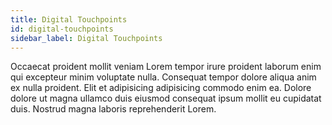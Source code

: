 ```yaml
---
title: Digital Touchpoints
id: digital-touchpoints
sidebar_label: Digital Touchpoints
---
```


<!-- @part src="../parts/digital-touchpoints/h1-digital-touchpoints-description.md" -->

Occaecat proident mollit veniam Lorem tempor irure proident laborum enim qui excepteur minim voluptate nulla. Consequat tempor dolore aliqua anim ex nulla proident. Elit et adipisicing adipisicing commodo enim ea. Dolore dolore ut magna ullamco duis eiusmod consequat ipsum mollit eu cupidatat duis. Nostrud magna laboris reprehenderit Lorem.
<!-- @/part -->

<!-- @part src="../parts/digital-touchpoints/h1-digital-touchpoints-body.md" -->
<!-- Your content goes here, replacing this comment -->
<!-- @/part -->

